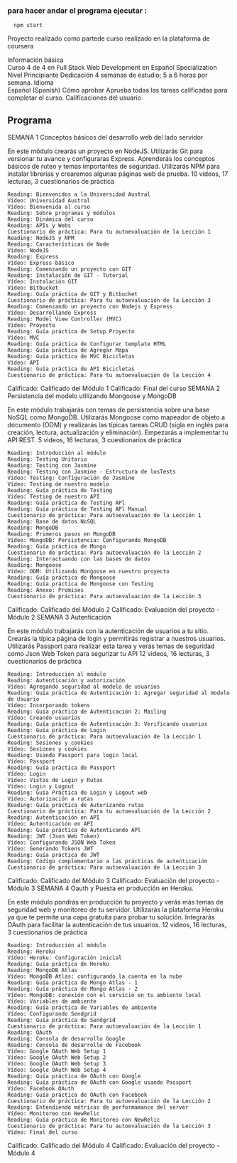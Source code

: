 ### para hacer andar el programa ejecutar :
      npm start
Proyecto realizado como partede curso realizado en la plataforma de coursera

Información básica	
Curso 4 de 4 en Full Stack Web Development en Español Specialization
Nivel	Principiante
Dedicación	4 semanas de estudio; 5 a 6 horas por semana.
Idioma	
Español (Spanish)
Cómo aprobar	Aprueba todas las tareas calificadas para completar el curso.
Calificaciones del usuario	

## Programa

SEMANA 1
Conceptos básicos del desarrollo web del lado servidor

En este módulo crearás un proyecto en NodeJS. Utilizarás Git para versionar tu avance y configuraras Express. Aprenderás los conceptos básicos de ruteo y temas importantes de seguridad. Utilizarás NPM para instalar librerías y crearemos algunas páginas web de prueba.
10 videos, 17 lecturas, 3 cuestionarios de práctica

    Reading: Bienvenidos a la Universidad Austral
    Vídeo: Universidad Austral
    Vídeo: Bienvenida al curso
    Reading: Sobre programas y módulos
    Reading: Dinámica del curso
    Reading: APIs y Webs
    Cuestionario de práctica: Para tu autoevaluación de la Lección 1
    Reading: NodeJS y NPM
    Reading: Características de Node
    Vídeo: NodeJS
    Reading: Express
    Vídeo: Express básico
    Reading: Comenzando un proyecto con GIT
    Reading: Instalación de GIT - Tutorial
    Vídeo: Instalación GIT
    Vídeo: Bitbucket
    Reading: Guía práctica de GIT y Bitbucket
    Cuestionario de práctica: Para tu autoevaluación de la Lección 3
    Reading: Comenzando un proyecto con Nodejs y Express
    Vídeo: Desarrollando Express
    Reading: Model View Controller (MVC)
    Vídeo: Proyecto
    Reading: Guía práctica de Setup Proyecto
    Vídeo: MVC
    Reading: Guía práctica de Configurar template HTML
    Reading: Guía práctica de Agregar Mapa
    Reading: Guía práctica de MVC Bicicletas
    Vídeo: API
    Reading: Guía práctica de API Bicicletas
    Cuestionario de práctica: Para tu autoevaluación de la Lección 4

Calificado: Calificado del Módulo 1
Calificado: Final del curso
SEMANA 2
Persistencia del modelo utilizando Mongoose y MongoDB

En este módulo trabajarás con temas de persistencia sobre una base NoSQL como MongoDB. Utilizarás Mongoose como mapeador de objeto a documento (ODM) y realizarás las típicas tareas CRUD (sigla en inglés para creación, lectura, actualización y eliminación). Empezarás a implementar tu API REST.
5 videos, 16 lecturas, 3 cuestionarios de práctica

    Reading: Introducción al módulo
    Reading: Testing Unitario
    Reading: Testing con Jasmine
    Reading: Testing con Jasmine - Estructura de losTests
    Vídeo: Testing: Configuración de Jasmine
    Vídeo: Testing de nuestro modelo
    Reading: Guía práctica de Testing
    Vídeo: Testing de nuestro API
    Reading: Guía práctica de Testing APl
    Reading: Guía práctica de Testing APl Manual
    Cuestionario de práctica: Para autoevaluación de la Lección 1
    Reading: Base de datos NoSQL
    Reading: MongoDB
    Reading: Primeros pasos en MongoDB
    Vídeo: MongoDB: Persistencia: Configurando MongoDB
    Reading: Guía práctica de Mongo
    Cuestionario de práctica: Para autoevaluación de la Lección 2
    Reading: Interactuando con las bases de datos
    Reading: Mongoose
    Vídeo: ODM: Utilizando Mongoose en nuestro proyecto
    Reading: Guía práctica de Mongoose
    Reading: Guía práctica de Mongoose con Testing
    Reading: Anexo: Promises
    Cuestionario de práctica: Para autoevaluación de la Lección 3

Calificado: Calificado del Módulo 2
Calificado: Evaluación del proyecto - Módulo 2
SEMANA 3
Autenticación

En este módulo trabajarás con la autenticación de usuarios a tu sitio. Crearás la típica página de login y permitirás registrar a nuestros usuarios. Utilizarás Passport para realizar esta tarea y verás temas de seguridad como Json Web Token para segurizar tu API
12 videos, 16 lecturas, 3 cuestionarios de práctica

    Reading: Introducción al módulo
    Reading: Autenticación y autorización
    Vídeo: Agregando seguridad al modelo de usuarios
    Reading: Guía práctica de Autenticación 1: Agregar seguridad al modelo de Usuario
    Vídeo: Incorporando tokens
    Reading: Guía práctica de Autenticación 2: Mailing
    Vídeo: Creando usuarios
    Reading: Guía práctica de Autenticación 3: Verificando usuarios
    Reading: Guía práctica de Login
    Cuestionario de práctica: Para autoevaluación de la Lección 1
    Reading: Sesiones y cookies
    Vídeo: Sesiones y cookies
    Reading: Usando Passport para login local
    Vídeo: Passport
    Reading: Guía práctica de Passport
    Vídeo: Login
    Vídeo: Vistas de Login y Rutas
    Vídeo: Login y Logout
    Reading: Guía Práctica de Login y Logout web
    Vídeo: Autorización a rutas
    Reading: Guía práctica de Autorizando rutas
    Cuestionario de práctica: Para tu autoevaluación de la Lección 2
    Reading: Autenticación en API
    Vídeo: Autenticación en API
    Reading: Guía práctica de Autenticando APl
    Reading: JWT (Json Web Token)
    Vídeo: Configurando JSON Web Token
    Vídeo: Generando Tokens JWT
    Reading: Guía práctica de JWT
    Reading: Código complementario a las prácticas de autenticación
    Cuestionario de práctica: Para autoevaluación de la Lección 3

Calificado: Calificado del Módulo 3
Calificado: Evaluación del proyecto - Módulo 3
SEMANA 4
Oauth y Puesta en producción en Heroku.

En este módulo pondrás en producción tu proyecto y verás más temas de seguridad web y monitoreo de tu servidor. Utilizarás la plataforma Heroku ya que te permite una capa gratuita para probar tu solución. Integrarás OAuth para facilitar la autenticación de tus usuarios.
12 videos, 16 lecturas, 3 cuestionarios de práctica

    Reading: Introducción al módulo
    Reading: Heroku
    Vídeo: Heroku: Configuración inicial
    Reading: Guía práctica de Heroku
    Reading: MongoDB Atlas
    Vídeo: MongoDB Atlas: configurando la cuenta en la nube
    Reading: Guía práctica de Mongo Atlas - 1
    Reading: Guía práctica de Mongo Atlas - 2
    Vídeo: MongoDB: conexión con el servicio en tu ambiente local
    Vídeo: Variables de ambiente
    Reading: Guía práctica de Variables de ambiente
    Vídeo: Configurando Sendgrid
    Reading: Guía práctica de Sendgrid
    Cuestionario de práctica: Para autoevaluación de la Lección 1
    Reading: OAuth
    Reading: Consola de desarrollo Google
    Reading: Consola de desarrollo de Facebook
    Vídeo: Google OAuth Web Setup 1
    Vídeo: Google OAuth Web Setup 2
    Vídeo: Google OAuth Web Setup 3
    Vídeo: Google OAuth Web Setup 4
    Reading: Guía práctica de OAuth con Google
    Reading: Guía práctica de OAuth con Google usando Passport
    Vídeo: Facebook OAuth
    Reading: Guía práctica de OAuth con Facebook
    Cuestionario de práctica: Para tu autoevaluación de la Lección 2
    Reading: Entendiendo métricas de performamance del server
    Vídeo: Monitoreo con NewRelic
    Reading: Guía práctica de Monitoreo con NewRelic
    Cuestionario de práctica: Para tu autoevaluación de la Lección 3
    Vídeo: Final del curso

Calificado: Calificado del Módulo 4
Calificado: Evaluación del proyecto - Módulo 4


